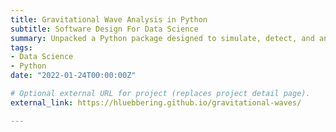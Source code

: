 ```yaml
---
title: Gravitational Wave Analysis in Python
subtitle: Software Design For Data Science
summary: Unpacked a Python package designed to simulate, detect, and analyze continuous gravitational wave-forms.
tags:
- Data Science
- Python
date: "2022-01-24T00:00:00Z"

# Optional external URL for project (replaces project detail page).
external_link: https://hluebbering.github.io/gravitational-waves/

---
```

